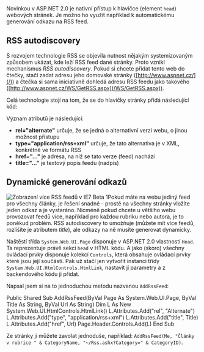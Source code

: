 <!-- dcterms:identifier = aspnetcz#70 -->
<!-- dcterms:title = Programová práce s hlavičkou stránky -->
<!-- dcterms:abstract = Novinkou v ASP.NET 2.0 je nativní přístup k hlavičce (element HEAD) webových stránek. Je možno ho využít například k automatickému generování odkazu na RSS feed. -->
<!-- np9:categoryId = 1 -->
<!-- x4w:category = Tipy, triky -->
<!-- np9:authorId = 1 -->
<!-- np9:authorEmail = michal.valasek@altairis.cz -->
<!-- dcterms:creator = Michal Altair Valášek -->
<!-- dcterms:created = 2005-12-22T05:04:02.117+01:00 -->
<!-- dcterms:dateAccepted = 2005-12-22T05:04:02.117+01:00 -->

  

Novinkou v ASP.NET 2.0 je nativní přístup k hlavičce (element `head`) webových stránek. Je možno ho využít například k automatickému generování odkazu na RSS feed.

## RSS autodiscovery

S rozvojem technologie RSS se objevila nutnost nějakým systemizovaným způsobem ukázat, kde leží RSS feed dané stránky. Proto vznikl mechanismus *RSS autodiscovery*. Pokud si chcete přidat tento web do čtečky, stačí zadat adresu jeho domovské stránky ([http://www.aspnet.cz/](/)) a čtečka si sama iniciativně dohledá adresu RSS feedu jako takového ([http://www.aspnet.cz/WS/GetRSS.aspx](/WS/GetRSS.aspx)).

Celá technologie stojí na tom, že se do hlavičky stránky přidá následující kód:

<link rel="alternate" type="application/rss+xml" HREF="/WS/GetRSS.aspx" title="Nejnovější články na ASPNET.CZ" />

Význam atributů je následující:

*   **rel="alternate"** určuje, že se jedná o alternativní verzi webu, o jinou možnost přístupu
*   **type="application/rss+xml"** určuje, že tato alternativa je v XML, konkrétně ve formátu RSS
*   **href="..."** je adresa, na níž se tato verze (feed) nachází
*   **title="..."** je textový popis feedu (nadpis) 

## Dynamické generování odkazů

![Zobrazení více RSS feedů v IE7 Beta 1](https://www.cdn.altairis.cz/Blog/2005/20051222-IE7RSS.png)Pokud máte na webu jediný feed pro všechny články, je řešení snadné - prostě na všechny stránky vložíte jeden odkaz a je vystaráno. Nicméně pokud chcete u většího webu provozovat feedů více, například pro každou rubriku nebo autora, je to poněkud problém. RSS autodiscovery to umožňuje (můžete mít více feedů, rozlišíte je atributem *title*), ale odkazy na ně musíte generovat dynamicky.

Naštěstí třída `System.Web.UI.Page` disponuje v ASP.NET 2.0 vlastností `Head`. Ta reprezentuje právě sekci `head` v HTML kódu. A jako (skoro) všechny ovládací prvky disponuje kolekcí `Controls`, která obsahuje ovládací prvky které jsou její součástí. Pak už stačí jen vytvořit instanci třídy `System.Web.UI.HtmlControls.HtmlLink`, nastavit jí parametry a z backendového kódu ji přidat.

Napsal jsem si na to jednoduchou metodu nazvanou `AddRssFeed`:

Public Shared Sub AddRssFeed(ByVal Page As System.Web.UI.Page, ByVal Title As String, ByVal Url As String) Dim L As New System.Web.UI.HtmlControls.HtmlLink() L.Attributes.Add("rel", "Alternate") L.Attributes.Add("type", "application/rss+xml") L.Attributes.Add("title", Title) L.Attributes.Add("href", Url) Page.Header.Controls.Add(L) End Sub

Ze stránky ji můžete zavolat jednoduše, například: `AddRssFeed(Me, "Články v rubrice " & CategoryName, "~/Rss.ashx?Category=" & CategoryID)`.